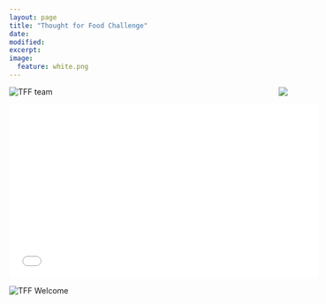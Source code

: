 ```yaml
---
layout: page
title: "Thought for Food Challenge"
date: 
modified:
excerpt:
image:
  feature: white.png
---
```


<img style="float: right" src="http://jadeproulx.com/images/tff-team.jpg"> 

![TFF team](http://jadeproulx.com/images/tff-team.jpg)

<iframe width="560" height="315" src="//www.youtube.com/embed/MtWa9sBSmXY" frameborder="0" allowfullscreen></iframe>

![TFF Welcome](http://jadeproulx.com/images/tff-2013.jpg)
